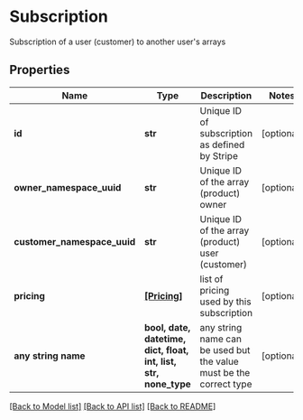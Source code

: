 # Subscription

Subscription of a user (customer) to another user's arrays

## Properties
Name | Type | Description | Notes
------------ | ------------- | ------------- | -------------
**id** | **str** | Unique ID of subscription as defined by Stripe | [optional] 
**owner_namespace_uuid** | **str** | Unique ID of the array (product) owner | [optional] 
**customer_namespace_uuid** | **str** | Unique ID of the array (product) user (customer) | [optional] 
**pricing** | [**[Pricing]**](Pricing.md) | list of pricing used by this subscription | [optional] 
**any string name** | **bool, date, datetime, dict, float, int, list, str, none_type** | any string name can be used but the value must be the correct type | [optional]

[[Back to Model list]](../README.md#documentation-for-models) [[Back to API list]](../README.md#documentation-for-api-endpoints) [[Back to README]](../README.md)



